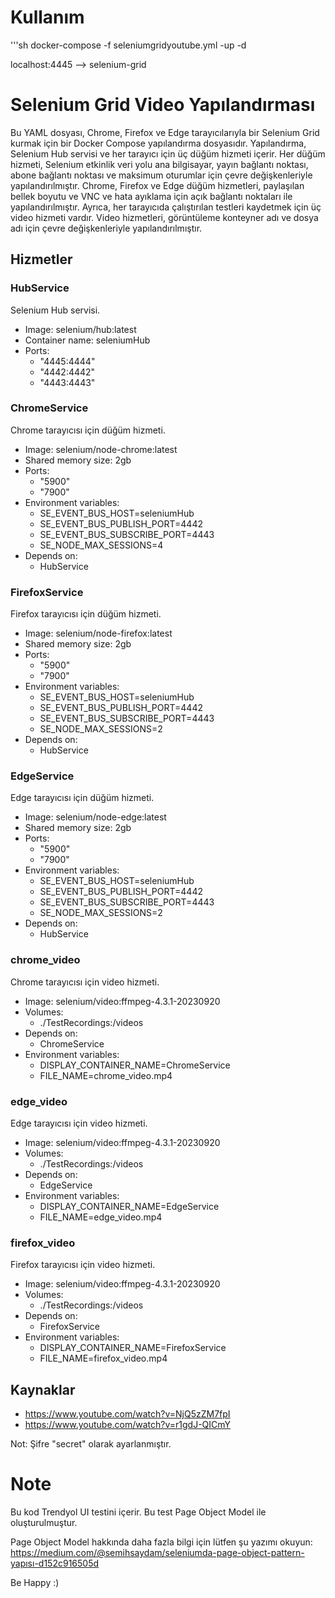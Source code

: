 # Kullanım

'''sh
docker-compose -f seleniumgridyoutube.yml -up -d


localhost:4445 --> selenium-grid

# Selenium Grid Video Yapılandırması

Bu YAML dosyası, Chrome, Firefox ve Edge tarayıcılarıyla bir Selenium Grid kurmak için bir Docker Compose yapılandırma dosyasıdır. Yapılandırma, Selenium Hub servisi ve her tarayıcı için üç düğüm hizmeti içerir. Her düğüm hizmeti, Selenium etkinlik veri yolu ana bilgisayar, yayın bağlantı noktası, abone bağlantı noktası ve maksimum oturumlar için çevre değişkenleriyle yapılandırılmıştır. Chrome, Firefox ve Edge düğüm hizmetleri, paylaşılan bellek boyutu ve VNC ve hata ayıklama için açık bağlantı noktaları ile yapılandırılmıştır. Ayrıca, her tarayıcıda çalıştırılan testleri kaydetmek için üç video hizmeti vardır. Video hizmetleri, görüntüleme konteyner adı ve dosya adı için çevre değişkenleriyle yapılandırılmıştır.

## Hizmetler

### HubService

Selenium Hub servisi.

- Image: selenium/hub:latest
- Container name: seleniumHub
- Ports:
    - "4445:4444"
    - "4442:4442"
    - "4443:4443"

### ChromeService

Chrome tarayıcısı için düğüm hizmeti.

- Image: selenium/node-chrome:latest
- Shared memory size: 2gb
- Ports:
    - "5900"
    - "7900"
- Environment variables:
    - SE_EVENT_BUS_HOST=seleniumHub
    - SE_EVENT_BUS_PUBLISH_PORT=4442
    - SE_EVENT_BUS_SUBSCRIBE_PORT=4443
    - SE_NODE_MAX_SESSIONS=4
- Depends on:
    - HubService

### FirefoxService

Firefox tarayıcısı için düğüm hizmeti.

- Image: selenium/node-firefox:latest
- Shared memory size: 2gb
- Ports:
    - "5900"
    - "7900"
- Environment variables:
    - SE_EVENT_BUS_HOST=seleniumHub
    - SE_EVENT_BUS_PUBLISH_PORT=4442
    - SE_EVENT_BUS_SUBSCRIBE_PORT=4443
    - SE_NODE_MAX_SESSIONS=2
- Depends on:
    - HubService

### EdgeService

Edge tarayıcısı için düğüm hizmeti.

- Image: selenium/node-edge:latest
- Shared memory size: 2gb
- Ports:
    - "5900"
    - "7900"
- Environment variables:
    - SE_EVENT_BUS_HOST=seleniumHub
    - SE_EVENT_BUS_PUBLISH_PORT=4442
    - SE_EVENT_BUS_SUBSCRIBE_PORT=4443
    - SE_NODE_MAX_SESSIONS=2
- Depends on:
    - HubService

### chrome_video

Chrome tarayıcısı için video hizmeti.

- Image: selenium/video:ffmpeg-4.3.1-20230920
- Volumes:
    - ./TestRecordings:/videos
- Depends on:
    - ChromeService
- Environment variables:
    - DISPLAY_CONTAINER_NAME=ChromeService
    - FILE_NAME=chrome_video.mp4

### edge_video

Edge tarayıcısı için video hizmeti.

- Image: selenium/video:ffmpeg-4.3.1-20230920
- Volumes:
    - ./TestRecordings:/videos
- Depends on:
    - EdgeService
- Environment variables:
    - DISPLAY_CONTAINER_NAME=EdgeService
    - FILE_NAME=edge_video.mp4

### firefox_video

Firefox tarayıcısı için video hizmeti.

- Image: selenium/video:ffmpeg-4.3.1-20230920
- Volumes:
    - ./TestRecordings:/videos
- Depends on:
    - FirefoxService
- Environment variables:
    - DISPLAY_CONTAINER_NAME=FirefoxService
    - FILE_NAME=firefox_video.mp4

## Kaynaklar

- https://www.youtube.com/watch?v=NjQ5zZM7fpI
- https://www.youtube.com/watch?v=r1gdJ-QICmY

Not: Şifre "secret" olarak ayarlanmıştır.

# Note

Bu kod Trendyol UI testini içerir.
Bu test Page Object Model ile oluşturulmuştur.

Page Object Model hakkında daha fazla bilgi için lütfen şu yazımı okuyun:
https://medium.com/@semihsaydam/seleniumda-page-object-pattern-yapısı-d152c916505d


Be Happy :)

